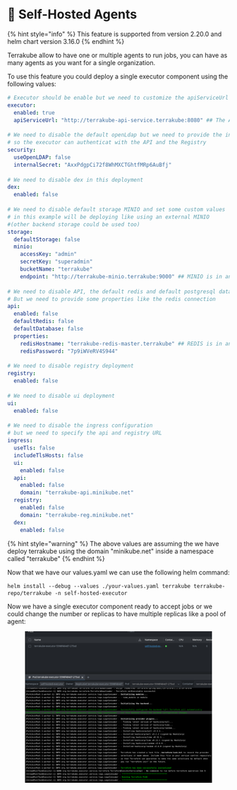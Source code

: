 # 👮 Self-Hosted Agents

{% hint style="info" %}
This feature is supported from version 2.20.0 and helm chart version 3.16.0
{% endhint %}

Terrakube allow to have one or multiple agents to run jobs, you can have as many agents as you want for a single organization.

To use this feature you could deploy a single executor component using the following values:

```yaml
# Executor should be enable but we need to customize the apiServiceUrl
executor:
  enabled: true
  apiServiceUrl: "http://terrakube-api-service.terrakube:8080" ## The API is in another namespace called "terrakube"

# We need to disable the default openLdap but we need to provide the internal secret
# so the executor can authenticat with the API and the Registry
security:
  useOpenLDAP: false
  internalSecret: "AxxPdgpCi72f8WhMXCTGhtfMRp6AuBfj"

# We need to disable dex in this deployment
dex:
  enabled: false

# We need to disable default storage MINIO and set some custom values 
# in this example will be deploying like using an external MINIO
#(other backend storage could be used too)
storage:
  defaultStorage: false
  minio:
    accessKey: "admin"
    secretKey: "superadmin"
    bucketName: "terrakube"
    endpoint: "http://terrakube-minio.terrakube:9000" ## MINIO is in another namespace called "terrakube"

# We need to disable API, the default redis and default postgresql database
# But we need to provide some properties like the redis connection
api:
  enabled: false
  defaultRedis: false
  defaultDatabase: false
  properties:
    redisHostname: "terrakube-redis-master.terrakube" ## REDIS is in another namespace called "terrakube"
    redisPassword: "7p9iWVeRV4S944"

# We need to disable registry deployment
registry:
  enabled: false

# We need to disable ui deployment
ui:
  enabled: false

# We need to disable the ingress configuration
# but we need to specify the api and registry URL 
ingress:
  useTls: false
  includeTlsHosts: false
  ui:
    enabled: false
  api:
    enabled: false
    domain: "terrakube-api.minikube.net"
  registry:
    enabled: false
    domain: "terrakube-reg.minikube.net"
  dex:
    enabled: false
```

{% hint style="warning" %}
The above values are assuming the we have deploy terrakube using the domain "minikube.net" inside a namespace called "terrakube"
{% endhint %}

Now that we have our values.yaml we can use the following helm command:

```
helm install --debug --values ./your-values.yaml terrakube terrakube-repo/terrakube -n self-hosted-executor
```

Now we have a single executor component ready to accept jobs or we could change the number or replicas to have multiple replicas like a pool of agent:

<figure><img src="../../.gitbook/assets/image.png" alt=""><figcaption></figcaption></figure>

